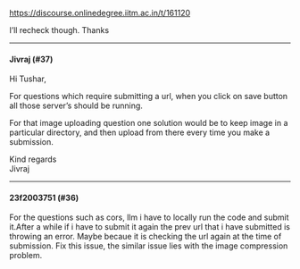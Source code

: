 https://discourse.onlinedegree.iitm.ac.in/t/161120

I’ll recheck though. Thanks</p><hr>

<h4>Jivraj (#37)</h4>
<p>Hi Tushar,</p>
<p>For questions which require submitting a url, when you click on save button all those server’s should be running.</p>
<p>For that image uploading question one solution would be to keep image in a particular directory, and then upload from there every time you make a submission.</p>
<p>Kind regards<br/>
Jivraj</p><hr>

<h4>23f2003751 (#36)</h4>
<p>For the questions such as cors, llm i have to locally run the code and submit it.After a while if i have to submit it again the prev url that i have submitted is throwing an error. Maybe becaue it is checking the url again at the time of submission. Fix this issue, the similar issue lies with the image compression problem.